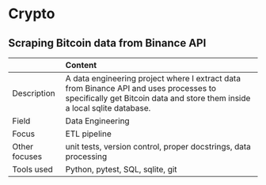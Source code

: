 # Crypto
## Scraping Bitcoin data from Binance API
|  | Content |
|:------|:--------|
| Description| A data engineering project where I extract data from Binance API and uses processes to specifically get Bitcoin data and store them inside a local sqlite database. |
| Field | Data Engineering  | 
| Focus | ETL pipeline  |
| Other focuses | unit tests, version control, proper docstrings, data processing  |
| Tools used | Python, pytest, SQL, sqlite, git |
